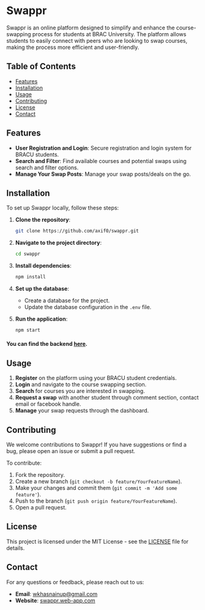 # Swappr

Swappr is an online platform designed to simplify and enhance the course-swapping process for students at BRAC University. The platform allows students to easily connect with peers who are looking to swap courses, making the process more efficient and user-friendly.

## Table of Contents

- [Features](#features)
- [Installation](#installation)
- [Usage](#usage)
- [Contributing](#contributing)
- [License](#license)
- [Contact](#contact)

## Features

- **User Registration and Login**: Secure registration and login system for BRACU students.
- **Search and Filter**: Find available courses and potential swaps using search and filter options.
- **Manage Your Swap Posts**: Manage your swap posts/deals on the go.
  
## Installation

To set up Swappr locally, follow these steps:

1. **Clone the repository**:
    ```bash
    git clone https://github.com/axif0/swappr.git
    ```
2. **Navigate to the project directory**:
    ```bash
    cd swappr
    ```
3. **Install dependencies**:
    ```bash
    npm install
    ```
4. **Set up the database**:
    - Create a database for the project.
    - Update the database configuration in the `.env` file.

5. **Run the application**:
    ```bash
    npm start
    ```

#### You can find the backend [here](https://github.com/axif0/swapper-server).

## Usage

1. **Register** on the platform using your BRACU student credentials.
2. **Login** and navigate to the course swapping section.
3. **Search** for courses you are interested in swapping.
4. **Request a swap** with another student through comment section, contact email or facebook handle.
5. **Manage** your swap requests through the dashboard.

## Contributing

We welcome contributions to Swappr! If you have suggestions or find a bug, please open an issue or submit a pull request.

To contribute:

1. Fork the repository.
2. Create a new branch (`git checkout -b feature/YourFeatureName`).
3. Make your changes and commit them (`git commit -m 'Add some feature'`).
4. Push to the branch (`git push origin feature/YourFeatureName`).
5. Open a pull request.

## License

This project is licensed under the MIT License - see the [LICENSE](LICENSE) file for details.

## Contact

For any questions or feedback, please reach out to us:

- **Email**: wkhasnainup@gmail.com
- **Website**: [swappr.web-app.com](https://swappr.web-app.com)
